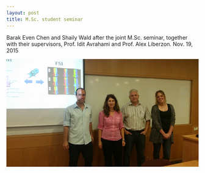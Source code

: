 ```yaml
---
layout: post
title: M.Sc. student seminar    
---
```


Barak Even Chen and Shaily Wald after the joint M.Sc. seminar, together with their supervisors, Prof. Idit Avrahami and Prof. Alex Liberzon. Nov. 19, 2015

![barak_shaily](./images/barak_shaily_seminar.jpg)




